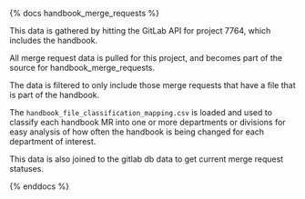 {% docs handbook_merge_requests %}

This data is gathered by hitting the GitLab API for project 7764, which includes the handbook.  

All merge request data is pulled for this project, and becomes part of the source for handbook_merge_requests.

The data is filtered to only include those merge requests that have a file that is part of the handbook.

The `handbook_file_classification_mapping.csv` is loaded and used to classify each handbook MR into one or more departments or divisions for easy analysis of how often the handbook is being changed for each department of interest.  

This data is also joined to the gitlab db data to get current merge request statuses.

{% enddocs %}